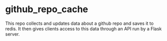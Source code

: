 # github_repo_cache
This repo collects and updates data about a github repo and saves it to redis.
It then gives clients access to this data through an API run by a Flask server.
